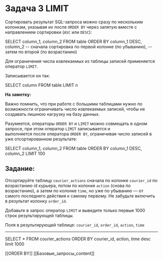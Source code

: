 # Задача 3 LIMIT
 
Сортировать результат SQL-запроса можно сразу по нескольким колонкам, указывая их после `ORDER BY` через запятую вместе с направлением сортировки (`ASC` или `DESC`):

SELECT column_1, column_2
FROM table
ORDER BY column_1 DESC, column_2    -- сначала сортировка по первой колонке (по убыванию), -- затем по второй (по возрастанию)

Для ограничения числа извлекаемых из таблицы записей применяется оператор `LIMIT`.

Записывается он так:

SELECT column
FROM table
LIMIT n 

**На заметку:**

Важно помнить, что при работе с большими таблицами нужно по возможности ограничивать число извлекаемых записей, чтобы не создавать лишнюю нагрузку на базу данных.

Разумеется, операторы `ORDER BY` и `LIMIT` можно совмещать в одном запросе, при этом оператор `LIMIT` записывается и выполняется после оператора `ORDER BY`, ограничивая число записей в уже отсортированном результате:

SELECT column_1, column_2
FROM table
ORDER BY column_1 DESC, column_2
LIMIT 100

## **Задание:**

Отсортируйте таблицу `courier_actions` сначала по колонке `courier_id` по возрастанию id курьера, потом по колонке `action` (снова по возрастанию), а затем по колонке `time`, но уже по убыванию — от самого последнего действия к самому первому. Не забудьте включить в результат колонку `order_id`.

Добавьте в запрос оператор `LIMIT` и выведите только первые 1000 строк результирующей таблицы.

Поля в результирующей таблице: `courier_id`, `order_id`, `action`, `time`

---

SELECT *
FROM   courier_actions
ORDER BY courier_id, action, time desc limit 1000


[[ORDER BY]]
[[Базовые_запросы_content]]


